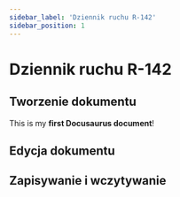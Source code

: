 ```yaml
---
sidebar_label: 'Dziennik ruchu R-142'
sidebar_position: 1
---
```

# Dziennik ruchu R-142

## Tworzenie dokumentu

This is my **first Docusaurus document**!

## Edycja dokumentu

## Zapisywanie i wczytywanie
